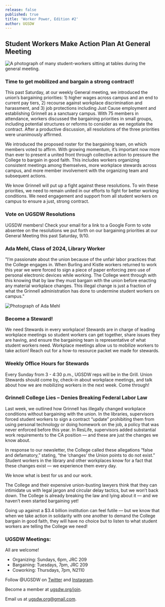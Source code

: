 ```yaml
---
release: false
published: true
title: 'Worker Power, Edition #2'
author: UGSDW
---
```

## Student Workers Make Action Plan At General Meeting

![A photograph of many student-workers sitting at tables during the general meeting.](https://www.ugsdw.org/assets/news/IMG_9459.jpg)

### Time to get mobilized and bargain a strong contract!

This past Saturday, at our weekly General meeting, we introduced the union’s bargaining priorities: 1) higher wages across campus and an end to current pay tiers, 2) recourse against workplace discrimination and harassment, and 3) job protections including Just Cause employment and establishing Grinnell as a sanctuary campus. With 75 members in attendance, workers discussed the bargaining priorities in small groups, including potential structures or reforms to consider as we negotiate the contract. After a productive discussion, all resolutions of the three priorities were unanimously affirmed.

We introduced the proposed roster for the bargaining team, on which members voted to affirm. With growing momentum, it’s important now more than ever to present a united front through collective action to pressure the College to bargain in good faith. This includes workers organizing consistent meetings among themselves, more workplace stewards across campus, and more member involvement with the organizing team and subsequent actions.

We know Grinnell will put up a fight against these resolutions. To win these priorities, we need to remain united in our efforts to fight for better working conditions. We need engagement and support from all student workers on campus to ensure a just, strong contract.

### Vote on UGSDW Resolutions

UGSDW members! Check your email for a link to a Google Form to vote absentee on the resolutions we put forth on our bargaining priorities at our General Meeting this past Saturday, 9/10.

### Ada Mehl, Class of 2024, Library Worker

"I’m passionate about the union because of the unfair labor practices that the College engages in. When Burling and Kistle workers returned to work this year we were forced to sign a piece of paper enforcing zero use of personal electronic devices while working. The College went through with this knowing that by law they must bargain with the union before enacting any material workplace changes. This illegal change is just a fraction of what the Grinnell administration has done to undermine student workers on campus."

![Photograph of Ada Mehl](https://www.ugsdw.org/assets/news/AdaMehl.png)

### Become a Steward!

We need Stewards in every workplace!
Stewards are in charge of leading workplace meetings so student workers can get together, share issues they are having, and ensure the bargaining team is representative of what student workers need.
Workplace meetings allow us to mobilize workers to take action!
Reach out for a how-to resource packet we made for stewards.

### Weekly Office Hours for Stewards

Every Sunday from 3 - 4:30 p.m., UGSDW reps will be in the Grill. Union Stewards should come by, check-in about workplace meetings, and talk about how we are mobilizing workers in the next week. Come through! 

### Grinnell College Lies – Denies Breaking Federal Labor Law

Last week, we outlined how Grinnell has illegally changed workplace conditions without bargaining with the union. In the libraries, supervisors forced student workers to sign a contract “update” prohibiting them from using personal technology or doing homework on the job, a policy that was never enforced before this year. In ResLife, supervisors added substantial work requirements to the CA position — and these are just the changes we know about.

In response to our newsletter, the College called these allegations “false and defamatory,” stating, “the ‘changes’ the Union points to do not exist.” Student workers in the library and other workplaces know for a fact that these changes exist — we experience them every day.

We know what is best for us and our work.

The College and their expensive union-busting lawyers think that they can intimidate us with legal jargon and circular delay tactics, but we won’t back down. The College is already breaking the law and lying about it — and we haven’t even started bargaining yet!

Going up against a $3.4 billion institution can feel futile — but we know that when we take action in solidarity with one another to demand the College bargain in good faith, they will have no choice but to listen to what student workers are telling the College we need!

### UGSDW Meetings:
All are welcome!
- Organizing: Sundays, 6pm, JRC 209
- Bargaining: Tuesdays, 7pm, JRC 209
- Coworking: Thursdays, 7pm, N2110

Follow @UGSDW on [Twitter](twitter.com/ugsdw) and [Instagram](instagram.com/ugsdw).

Become a member at [ugsdw.org/join](ugsdw.org/join).

Email us at ugsdw.org@gmail.com.
